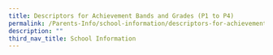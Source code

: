 ```yaml
---
title: Descriptors for Achievement Bands and Grades (P1 to P4)
permalink: /Parents-Info/school-information/descriptors-for-achievement-bands-and-grades/
description: ""
third_nav_title: School Information
---
```

